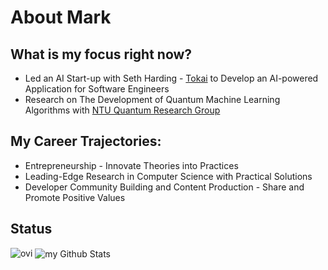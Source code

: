 # About Mark

## What is my focus right now?
- Led an AI Start-up with Seth Harding - [Tokai](https://github.com/TokaiApp) to Develop an AI-powered Application for Software Engineers
- Research on The Development of Quantum Machine Learning Algorithms with [NTU Quantum Research Group](https://github.com/ntu-quantum-finance)

## My Career Trajectories:
- Entrepreneurship - Innovate Theories into Practices 
- Leading-Edge Research in Computer Science with Practical Solutions
- Developer Community Building and Content Production - Share and Promote Positive Values

## Status
<img src="https://github-readme-stats.vercel.app/api/top-langs?username=MarkCodering&show_icons=true&locale=en&layout=compact&theme=chartreuse-dark" alt="ovi" />
<img align="center" src="https://github-readme-stats.vercel.app/api?username=MarkCodering&include_all_commits=true&count_private=true&show_icons=true&line_height=20&title_color=2B5BBD&icon_color=1124BB&text_color=A1A1A1&bg_color=0,000000,130F40" alt="my Github Stats"/>
